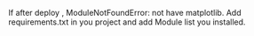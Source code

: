 If after deploy , ModuleNotFoundError: not have matplotlib.
Add requirements.txt in you project and add Module list you installed.
